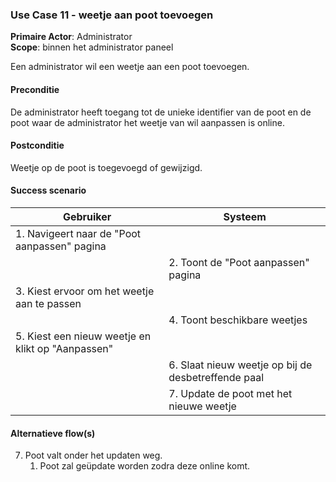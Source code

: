 ### Use Case 11 - weetje aan poot toevoegen

**Primaire Actor**: Administrator
<br />
**Scope**: binnen het administrator paneel

Een administrator wil een weetje aan een poot toevoegen.

#### Preconditie

De administrator heeft toegang tot de unieke identifier van de poot en de poot waar de administrator het weetje van wil aanpassen is online.

#### Postconditie

Weetje op de poot is toegevoegd of gewijzigd.

#### Success scenario

|Gebruiker|Systeem|
|---|---|
|1. Navigeert naar de "Poot aanpassen" pagina|   |
|| 2. Toont de "Poot aanpassen" pagina|
|3. Kiest ervoor om het weetje aan te passen||
||4. Toont beschikbare weetjes|
|5. Kiest een nieuw weetje en klikt op "Aanpassen"||
||6. Slaat nieuw weetje op bij de desbetreffende paal|
||7. Update de poot met het nieuwe weetje |

#### Alternatieve flow(s)

7. Poot valt onder het updaten weg.
    1. Poot zal geüpdate worden zodra deze online komt.
